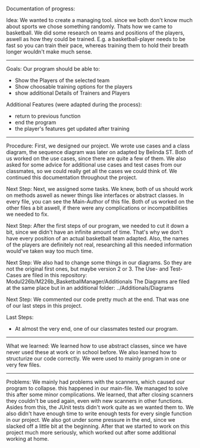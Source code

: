 Documentation of progress:

Idea:
We wanted to create a managing tool. since we both don't know much about sports we chose something randomly.
Thats how we came to basketball. We did some research on teams and positions of the players, aswell as how they could be trained. 
E.g. a basketball-player needs to be fast so you can train their pace, whereas training them to hold their breath longer wouldn't make much sense. 

-------------------------

Goals:
Our program should be able to:
- Show the Players of the selected team
- Show choosable training options for the players
- show additional Details of Trainers and Players

Additional Features (were adapted during the process):
- return to previous function
- end the program
- the player's features get updated after training

-------------------------

Procedure:
First, we designed our project. We wrote use cases and a class diagram, the sequence diagram was later on adapted by Belinda ST.
Both of us worked on the use cases, since there are quite a few of them. We also asked for some advice for additional use cases and test cases from our classmates, so we could really get all the cases we could think of. 
We continued this documentation throughout the project.

Next Step:
Next, we assigned some tasks. We knew, both of us should work on methods aswell as newer things like interfaces or abstract classes.
In every file, you can see the Main-Author of this file. Both of us worked on the other files a bit aswell, if there were any complications or incompatibilities we needed to fix. 

Next Step:
After the first steps of our program, we needed to cut it down a bit, since we didn't have an infinite amount of time.
That's why we don't have every position of an actual basketball team adapted. Also, the names of the players are definitely not real, researching all this needed information would've taken way too much time. 

Next Step:
We also had to change some things in our diagrams. So they are not the original first ones, but maybe version 2 or 3.
The Use- and Test-Cases are filed in this repository: Modul226b/M226b_BasketballManager/Additionals
The Diagrams are filed at the same place but in an additional folder: ../Additionals/Diagrams

Next Step:
We commented our code pretty much at the end. That was one of our last steps in this project. 

Last Steps:
- At almost the very end, one of our classmates tested our program.

--------------------------

What we learned:
We learned how to use abstract classes, since we have never used these at work or in school before. We also learned how to structurize our code correctly.
We were used to mainly program in one or very few files. 

--------------------------

Problems:
We mainly had problems with the scanners, which caused our program to collapse. this happened in our main-file. 
We managed to solve this after some minor complications. We learned, that after closing scanners they couldn't be used again, even with new scanners in other functions. 
Asides from this, the JUnit tests didn't work quite as we wanted them to. We also didn't have enough time to write enough tests for every single function in our project.
We also got under some pressure in the end, since we slacked off a little bit at the beginning. After that we started to work on this project much more seriously, which worked out after some additional working at home. 

